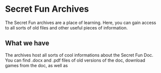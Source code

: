 # Secret Fun Archives
The Secret Fun archives are a place of learning. Here, you can gain access to all sorts of old files and other useful pieces of information.
## What we have
The archives host all sorts of cool informations about the Secret Fun Doc. You can find .docx and .pdf files of old versions of the doc, download games from the doc, as well as 
